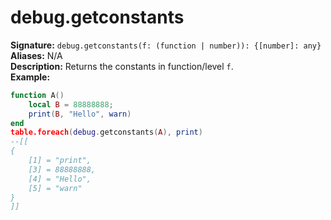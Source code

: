 # debug.getconstants
**Signature:** `debug.getconstants(f: (function | number)): {[number]: any}` <br>
**Aliases:** N/A <br>
**Description:** Returns the constants in function/level `f`. <br>
**Example:**
```lua
function A()
	local B = 88888888;
	print(B, "Hello", warn)
end
table.foreach(debug.getconstants(A), print) 
--[[
{
	[1] = "print",
	[3] = 88888888,
	[4] = "Hello",
	[5] = "warn"
}
]]
```

